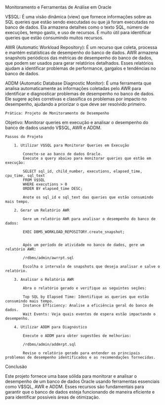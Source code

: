 Monitoramento e Ferramentas de Análise em Oracle

V$SQL: É uma visão dinâmica (view) que fornece informações sobre as SQL queries que estão sendo executadas ou que já foram executadas no banco de dados. Ela armazena detalhes como o texto SQL, número de execuções, tempo gasto, e uso de recursos. É muito útil para identificar queries que estão consumindo muitos recursos.

AWR (Automatic Workload Repository): É um recurso que coleta, processa e mantém estatísticas de desempenho do banco de dados. AWR armazena snapshots periódicos das métricas de desempenho do banco de dados, que podem ser usados para gerar relatórios detalhados. Esses relatórios ajudam a identificar problemas de performance, gargalos e tendências no banco de dados.

ADDM (Automatic Database Diagnostic Monitor): É uma ferramenta que analisa automaticamente as informações coletadas pelo AWR para identificar e diagnosticar problemas de desempenho no banco de dados. Ele sugere ações corretivas e classifica os problemas por impacto no desempenho, ajudando a priorizar o que deve ser resolvido primeiro.

    Prática: Projeto de Monitoramento de Desempenho

Objetivo: Monitorar queries em execução e analisar o desempenho do banco de dados usando V$SQL, AWR e ADDM.

    Passos do Projeto

        1. Utilizar V$SQL para Monitorar Queries em Execução

            Conecte-se ao banco de dados Oracle.
            Execute a query abaixo para monitorar queries que estão em execução:

            SELECT sql_id, child_number, executions, elapsed_time, cpu_time, sql_text
            FROM V$SQL
            WHERE executions > 0
            ORDER BY elapsed_time DESC;

            Anote os sql_id e sql_text das queries que estão consumindo mais tempo.

        2. Gerar um Relatório AWR

            Gere um relatório AWR para analisar o desempenho do banco de dados:

            EXEC DBMS_WORKLOAD_REPOSITORY.create_snapshot;


            Após um período de atividade no banco de dados, gere um relatório AWR:

            /rdbms/admin/awrrpt.sql

            Escolha o intervalo de snapshots que deseja analisar e salve o relatório.

        3. Analisar o Relatório AWR

            Abra o relatório gerado e verifique as seguintes seções:

            Top SQL by Elapsed Time: Identifique as queries que estão consumindo mais tempo.
            Instance Efficiency: Analise a eficiência geral do banco de dados.
            Wait Events: Veja quais eventos de espera estão impactando o desempenho.

        4. Utilizar ADDM para Diagnóstico

            Execute o ADDM para obter sugestões de melhorias:
            
            /rdbms/admin/addmrpt.sql

            Revise o relatório gerado para entender os principais problemas de desempenho identificados e as recomendações fornecidas.

Conclusão

Este projeto fornece uma base sólida para monitorar e analisar o desempenho de um banco de dados Oracle usando ferramentas essenciais como V$SQL, AWR e ADDM. Esses recursos são fundamentais para garantir que o banco de dados esteja funcionando de maneira eficiente e para identificar possíveis áreas de otimização.
